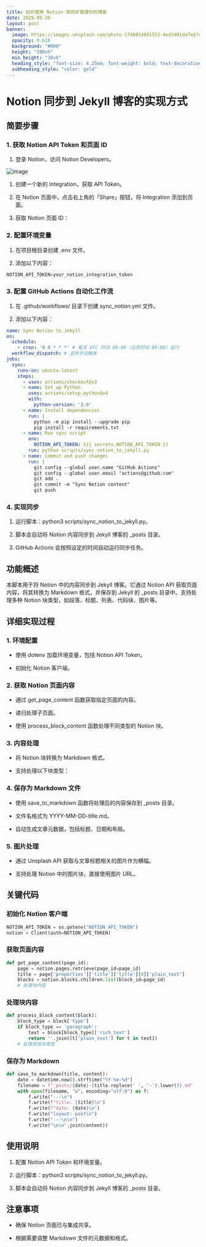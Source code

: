 ```yaml
---
title: 如何使用 Notion 来同步管理你的博客
date: 2025-05-20
layout: post
banner:
  image: https://images.unsplash.com/photo-1746014601552-4ed3d01da7e8?crop=entropy&cs=tinysrgb&fit=max&fm=jpg&ixid=M3w2OTIwMzJ8MHwxfHJhbmRvbXx8fHx8fHx8fDE3NDc3MTA4NTV8&ixlib=rb-4.1.0&q=80&w=1080
  opacity: 0.618
  background: "#000"
  height: "100vh"
  min_height: "38vh"
  heading_style: "font-size: 4.25em; font-weight: bold; text-decoration: underline"
  subheading_style: "color: gold"
---
```


# Notion 同步到 Jekyll 博客的实现方式

## 简要步骤

### 1. 获取 Notion API Token 和页面 ID

1. 登录 Notion，访问 Notion Developers。

![image](https://prod-files-secure.s3.us-west-2.amazonaws.com/a7a0cc5a-89b9-4cda-8686-1fba0ca52f40/d19c1afe-dea5-4312-9333-786b0ba83054/image.png?X-Amz-Algorithm=AWS4-HMAC-SHA256&X-Amz-Content-Sha256=UNSIGNED-PAYLOAD&X-Amz-Credential=ASIAZI2LB466VBWZWJKR%2F20250520%2Fus-west-2%2Fs3%2Faws4_request&X-Amz-Date=20250520T031406Z&X-Amz-Expires=3600&X-Amz-Security-Token=IQoJb3JpZ2luX2VjEOP%2F%2F%2F%2F%2F%2F%2F%2F%2F%2FwEaCXVzLXdlc3QtMiJGMEQCIE4C7h0Aw1PW8XiXiVSIZ7j%2F8%2F5rtf0zHBBh%2B2rouHy5AiBsRzhjrOWCoiZoag2FU2EMOboKoLVUZY8%2B956OruXMaiqIBAic%2F%2F%2F%2F%2F%2F%2F%2F%2F%2F8BEAAaDDYzNzQyMzE4MzgwNSIMHm%2BpS68C0A%2FuPVvAKtwDXIF7nLdA7ugNV8Rt5UiozCD4vfKEN6nLpuBj2w8UHMB5dy121%2Fecys4xPqLkjAHV%2B0SkcnUamf7umFOhdg6NBpTUmwlfbl92A599bk6VmMoUm2gCEBobkC6ERwaWP0eebPLg%2FtTlZEAT513%2FZT7EQiKiurZss5jzecLY7JMGuxsFJgbheO1omuYHIqqiic74UNyttGa79sxufB2pakfgkGaCVhQBcy4mWzjI3f1eYuZHDpsIVb0uVRrh7frEb9rSJ5hJYSAyFw5GqLmMtF0udcM1dgQ268whzfHTg2rwHAgRS4RmNN3psRKBWJBiiz0bCxA2Z4esIUAC%2Bkn%2FzuSOgDIl0XVbeYzxMzjQj%2B5xk4hs4W1%2B5dxiu8Mm5%2FkxDLEniRdDfWycqZt4N6eAFctLbDbBMfWjlXcvqiwBE2lBHRrQLF3nDEAzky9mgKP%2FXwZNM6aqECqYcqsY3aRI5DIoVbpRayOH%2B%2Bsuj%2FIqjOCDI0Ef8RxC5BzxCGg6gYzuCbNlFBfBpo5%2FbxLztSb52sk%2FsZoqPqermLgP0%2FHVefHIsl0%2FuKTJQ83m9F3PffNFQ9xrrJK5SVpIU6oCn8hwFfZF8SSZA2R5Z8yIn4SjPSO1nnYdDqzkk7Svfi0YiHQwouKvwQY6pgHt%2Bq%2Faec9ttZCIrmH9CMUlm98w98CJT7bxgJEFfS8DHEJn4AJSsCI%2BeKqV2X6l5eEalH0RFZcT2HqPymKQdR3ijQf8%2Fprs70X1kuRD5WEnonDm5y53ukvrfRgJIG%2FttA1Zw6jbno%2FdCxpvtZOBsXKf2iVuAUSXbspq2%2Be4ikSGMbuFYL6vvMk88ly%2B%2BFrrHRQG5uHVf3rdXPORCie94GkmFS%2FhNJ4Q&X-Amz-Signature=c3fea4240539d409ddfb28c4014d26043072ec1bfa1aff97c2138516cbff3193&X-Amz-SignedHeaders=host&x-id=GetObject)

1. 创建一个新的 Integration，获取 API Token。

1. 在 Notion 页面中，点击右上角的「Share」按钮，将 Integration 添加到页面。

1. 获取 Notion 页面 ID：


### 2. 配置环境变量

1. 在项目根目录创建 .env 文件。

1. 添加以下内容：

```javascript
NOTION_API_TOKEN=your_notion_integration_token
```

### 3. 配置 GitHub Actions 自动化工作流

1. 在 .github/workflows/ 目录下创建 sync_notion.yml 文件。

1. 添加以下内容：

```yaml
name: Sync Notion to Jekyll
on:
  schedule:
    - cron: '0 0 * * *' # 每天 UTC 时间 00:00（北京时间 08:00）运行
  workflow_dispatch: # 支持手动触发
jobs:
  sync:
    runs-on: ubuntu-latest
    steps:
      - uses: actions/checkout@v3
      - name: Set up Python
        uses: actions/setup-python@v4
        with:
          python-version: '3.9'
      - name: Install dependencies
        run: |
          python -m pip install --upgrade pip
          pip install -r requirements.txt
      - name: Run sync script
        env:
          NOTION_API_TOKEN: ${{ secrets.NOTION_API_TOKEN }}
        run: python scripts/sync_notion_to_jekyll.py
      - name: Commit and push changes
        run: |
          git config --global user.name "GitHub Actions"
          git config --global user.email "actions@github.com"
          git add .
          git commit -m "Sync Notion content"
          git push
```

### 4. 实现同步

1. 运行脚本：python3 scripts/sync_notion_to_jekyll.py。

1. 脚本会自动将 Notion 内容同步到 Jekyll 博客的 _posts 目录。

1. GitHub Actions 会按照设定的时间自动运行同步任务。

## 功能概述

本脚本用于将 Notion 中的内容同步到 Jekyll 博客。它通过 Notion API 获取页面内容，将其转换为 Markdown 格式，并保存到 Jekyll 的 _posts 目录中。支持处理多种 Notion 块类型，如段落、标题、列表、代码块、图片等。

## 详细实现过程

### 1. 环境配置

- 使用 dotenv 加载环境变量，包括 Notion API Token。

- 初始化 Notion 客户端。

### 2. 获取 Notion 页面内容

- 通过 get_page_content 函数获取指定页面的内容。

- 递归处理子页面。

- 使用 process_block_content 函数处理不同类型的 Notion 块。

### 3. 内容处理

- 将 Notion 块转换为 Markdown 格式。

- 支持处理以下块类型：


### 4. 保存为 Markdown 文件

- 使用 save_to_markdown 函数将处理后的内容保存到 _posts 目录。

- 文件名格式为 YYYY-MM-DD-title.md。

- 自动生成文章元数据，包括标题、日期和布局。

### 5. 图片处理

- 通过 Unsplash API 获取与文章标题相关的图片作为横幅。

- 支持处理 Notion 中的图片块，直接使用图片 URL。

## 关键代码

### 初始化 Notion 客户端

```python
NOTION_API_TOKEN = os.getenv("NOTION_API_TOKEN")
notion = Client(auth=NOTION_API_TOKEN)
```

### 获取页面内容

```python
def get_page_content(page_id):
    page = notion.pages.retrieve(page_id=page_id)
    title = page['properties']['title']['title'][0]['plain_text']
    blocks = notion.blocks.children.list(block_id=page_id)
    # 处理块内容
```

### 处理块内容

```python
def process_block_content(block):
    block_type = block['type']
    if block_type == 'paragraph':
        text = block[block_type]['rich_text']
        return ''.join([t['plain_text'] for t in text])
    # 处理其他块类型
```

### 保存为 Markdown

```python
def save_to_markdown(title, content):
    date = datetime.now().strftime("%Y-%m-%d")
    filename = f"_posts/{date}-{title.replace(' ', '-').lower()}.md"
    with open(filename, "w", encoding="utf-8") as f:
        f.write("---\n")
        f.write(f"title: {title}\n")
        f.write(f"date: {date}\n")
        f.write("layout: post\n")
        f.write("---\n\n")
        f.write("\n\n".join(content))
```

## 使用说明

1. 配置 Notion API Token 和环境变量。

1. 运行脚本：python3 scripts/sync_notion_to_jekyll.py。

1. 脚本会自动将 Notion 内容同步到 Jekyll 博客的 _posts 目录。

## 注意事项

- 确保 Notion 页面已与集成共享。

- 根据需要调整 Markdown 文件的元数据和格式。